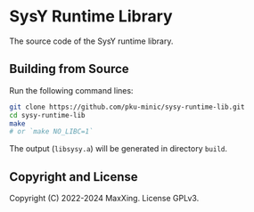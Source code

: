 # SysY Runtime Library

The source code of the SysY runtime library.

## Building from Source

Run the following command lines:

```sh
git clone https://github.com/pku-minic/sysy-runtime-lib.git
cd sysy-runtime-lib
make
# or `make NO_LIBC=1`
```

The output (`libsysy.a`) will be generated in directory `build`.

## Copyright and License

Copyright (C) 2022-2024 MaxXing. License GPLv3.
